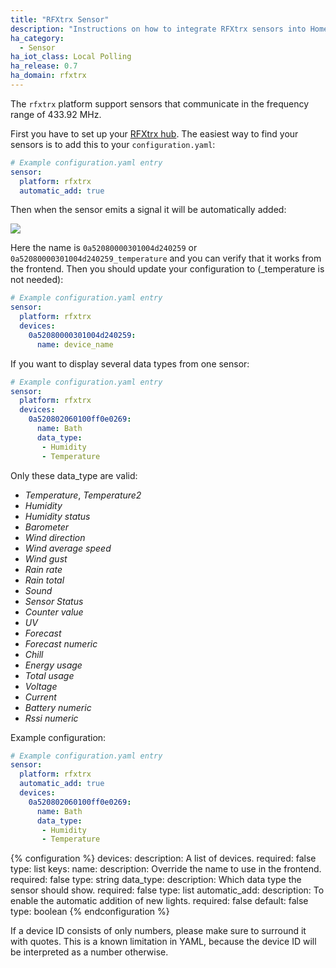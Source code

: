 ```yaml
---
title: "RFXtrx Sensor"
description: "Instructions on how to integrate RFXtrx sensors into Home Assistant."
ha_category:
  - Sensor
ha_iot_class: Local Polling
ha_release: 0.7
ha_domain: rfxtrx
---
```


The `rfxtrx` platform support sensors that communicate in the frequency range of 433.92 MHz.

First you have to set up your [RFXtrx hub](/integrations/rfxtrx/).
The easiest way to find your sensors is to add this to your `configuration.yaml`:

```yaml
# Example configuration.yaml entry
sensor:
  platform: rfxtrx
  automatic_add: true
```

Then when the sensor emits a signal it will be automatically added:

<p class='img'>
<img src='/images/integrations/rfxtrx/sensor.png' />
</p>

Here the name is `0a52080000301004d240259` or `0a52080000301004d240259_temperature` and you can verify that it works from the frontend.
Then you should update your configuration to (_temperature is not needed):

```yaml
# Example configuration.yaml entry
sensor:
  platform: rfxtrx
  devices:
    0a52080000301004d240259:
      name: device_name
```

If you want to display several data types from one sensor:

```yaml
# Example configuration.yaml entry
sensor:
  platform: rfxtrx
  devices:
    0a520802060100ff0e0269:
      name: Bath
      data_type:
       - Humidity
       - Temperature
```

Only these data_type are valid:

- *Temperature*, *Temperature2*
- *Humidity*
- *Humidity status*
- *Barometer*
- *Wind direction*
- *Wind average speed*
- *Wind gust*
- *Rain rate*
- *Rain total*
- *Sound*
- *Sensor Status*
- *Counter value*
- *UV*
- *Forecast*
- *Forecast numeric*
- *Chill*
- *Energy usage*
- *Total usage*
- *Voltage*
- *Current*
- *Battery numeric*
- *Rssi numeric*

Example configuration:

```yaml
# Example configuration.yaml entry
sensor:
  platform: rfxtrx
  automatic_add: true
  devices:
    0a520802060100ff0e0269:
      name: Bath
      data_type:
       - Humidity
       - Temperature
```

{% configuration %}
devices:
  description: A list of devices.
  required: false
  type: list
  keys:
    name:
      description: Override the name to use in the frontend.
      required: false
      type: string
    data_type:
      description: Which data type the sensor should show.
      required: false
      type: list
automatic_add:
  description: To enable the automatic addition of new lights.
  required: false
  default: false
  type: boolean
{% endconfiguration %}

<div class='note warning'>
If a device ID consists of only numbers, please make sure to surround it with quotes.
This is a known limitation in YAML, because the device ID will be interpreted as a number otherwise.
</div>
